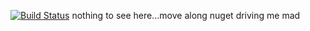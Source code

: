 [![Build Status](https://dev.azure.com/GeoffNorton/Package%20Management%20and%20sharing%20code/_apis/build/status/Geoff1900.FileReader?branchName=master)](https://dev.azure.com/GeoffNorton/Package%20Management%20and%20sharing%20code/_build/latest?definitionId=4&branchName=master)
nothing to see here...move along
nuget driving me mad
